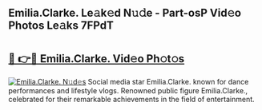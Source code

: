 ## Emilia.Clarke. Le𝚊k𝚎d N𝚞𝚍e - Part-osP Vid𝚎o Photos Le𝚊ks 7FPdT

# <h2><a href="http://fbdtma.evod.top/?m=Emilia.Clarke.">🔗 👉🔴 Emilia.Clarke. Vid𝚎o Ph𝚘t𝚘s</a></h2>

[![Emilia.Clarke. N𝚞d𝚎s](https://i.imgur.com/8V9OHl7.gif)](http://fbdtma.evod.top/?m=Emilia.Clarke.)
Social media star Emilia.Clarke. known for dance performances and lifestyle vlogs. Renowned public figure Emilia.Clarke., celebrated for their remarkable achievements in the field of entertainment. 
